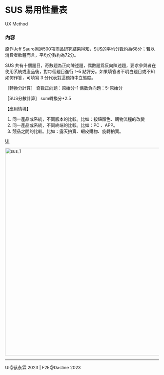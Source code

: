 # SUS 易用性量表
UX Method

### 內容 
原作Jeff Sauro測過500項商品研究結果得知，SUS的平均分數約為68分；若以消費者軟體而言，平均分數約為72分。

SUS 共有十個題目，奇數題為正向陳述題，偶數題爲反向陳述題，要求參與者在使用系統或產品後，對每個題目進行 1–5 點評分。如果填答者不明白題目或不知如何作答，可填寫 3 分代表對這題持中立態度。

［轉換分計算］
奇數正向題：原始分-1
偶數負向題：5-原始分

［SUS分數計算］
sum轉換分*2.5


【應用情境】
1. 同一產品或系統，不同版本的比較。比如：按鈕顏色、購物流程的改變
2. 同一產品或系統，不同終端的比較。比如：PC 、APP。
3. 競品之間的比較。比如：露天拍賣、蝦皮購物、旋轉拍賣。


[UI](https://www.canva.com/design/DAFM2A_qoD8/XrRoYCi1IhEAYtawAqfBOQ/view?utm_content=DAFM2A_qoD8&utm_campaign=designshare&utm_medium=link&utm_source=publishsharelink)

<img width="680" alt="sus_1" src="https://user-images.githubusercontent.com/39666798/225238175-1d09000d-2fac-497a-9d9e-717649797711.png">


---
UI@蔡永霖 2023 | F2E@Dastine 2023 
